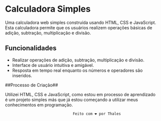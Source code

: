 # Calculadora Simples

Uma calculadora web simples construída usando HTML, CSS e JavaScript. Esta calculadora permite que os usuários realizem operações básicas de adição, subtração, multiplicação e divisão.


## Funcionalidades

- Realizar operações de adição, subtração, multiplicação e divisão.
- Interface de usuário intuitiva e amigável.
- Resposta em tempo real enquanto os números e operadores são inseridos.


##Processo de Criação##

  Utilizei HTML, CSS e JavaScript, como estou em processo de aprendizado é um projeto simples
  más que já estou começando a utilizar meus conhecimentos em programação.

  
                                   Feito com ❤️ por Thales
